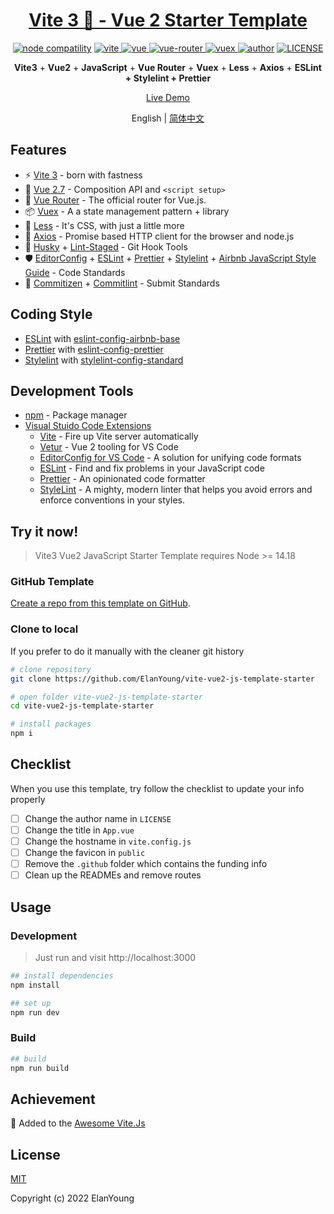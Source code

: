 <h1 align="center"><a href="https://github.com/ElanYoung/vite-vue2-js-template-starter" target="_blank">Vite 3 🚀 - Vue 2  Starter Template</a></h1>

<p align="center">
  <a href="https://nodejs.org/en/about/releases/"><img src="https://img.shields.io/node/v/vite.svg" alt="node compatility"></a>
  <a href="https://cn.vitejs.dev" rel="nofollow">
    <img src="https://img.shields.io/badge/vite-3.1.8-3963bc.svg" alt="vite" style="max-width:100%;" />
  </a>
  <a href="https://github.com/vuejs/vue">
    <img src="https://img.shields.io/badge/vue-2.7.13-brightgreen.svg" alt="vue">
  </a>
  <a href="https://github.com/vuejs/vue-router">
    <img src="https://img.shields.io/badge/vue--router-3.5.4-brightgreen.svg" alt="vue-router">
  </a>
  <a href="https://github.com/vuejs/vuex">
    <img src="https://img.shields.io/badge/vuex-3.6.2-brightgreen.svg" alt="vuex">
  </a>
  <a href="https://doc.starimmortal.com"><img alt="author" src="https://img.shields.io/badge/author-ElanYoung-blue.svg"/></a>
  <a href="https://github.com/ElanYoung/spring-boot-learning-examples/blob/master/LICENSE"><img alt="LICENSE" src="https://img.shields.io/github/license/ElanYoung/spring-boot-learning-examples.svg"/></a>
</p>

<p align='center'>
  <b>Vite3</b> + <b>Vue2</b> + <b>JavaScript</b> + <b>Vue Router</b> + <b>Vuex</b> + <b>Less</b> + <b>Axios</b> + <b>ESLint + Stylelint + Prettier</b>
</p>

<p align='center'>
  <a href="https://elanyoung.github.io/vite-vue2-js-starter-template">Live Demo</a>
</p>

<p align="center">
  <span>English | <a href="./README.zh-CN.md">简体中文</a></span>
</p>

## Features

+ ⚡️ [Vite 3](https://github.com/vitejs/vite) - born with fastness
+ 🖖 [Vue 2.7](https://github.com/vuejs/vue) - Composition API and `<script setup>`
+ 🚦 [Vue Router](https://github.com/vuejs/vue-router) - The official router for Vue.js.
+ 📦 [Vuex](https://github.com/vuejs/vuex) - A a state management pattern + library
+ 🎨 [Less](https://github.com/less/less.js) - It's CSS, with just a little more
+ 🔗 [Axios](https://github.com/axios/axios) - Promise based HTTP client for the browser and node.js
+ 🧰 [Husky](https://typicode.github.io/husky/#/) + [Lint-Staged](https://github.com/okonet/lint-staged) - Git Hook Tools
+ 🛡️ [EditorConfig](http://editorconfig.org) + [ESLint](http://eslint.org) + [Prettier](https://prettier.io) + [Stylelint](https://stylelint.io) + [Airbnb JavaScript Style Guide](https://github.com/airbnb/javascript#translation) - Code Standards
+ 🔨 [Commitizen](https://cz-git.qbb.sh/zh) + [Commitlint](https://commitlint.js.org) - Submit Standards

## Coding Style

+ [ESLint](https://eslint.org) with [eslint-config-airbnb-base](https://github.com/airbnb/javascript/tree/master/packages/eslint-config-airbnb-base)
+ [Prettier](https://prettier.io) with [eslint-config-prettier](https://github.com/prettier/eslint-config-prettier)
+ [Stylelint](https://stylelint.io) with [stylelint-config-standard](https://github.com/stylelint/stylelint-config-standard)

## Development Tools

+ [npm](https://www.npmjs.com) - Package manager
+ [Visual Stuido Code Extensions](./.vscode/extensions.json)
  + [Vite](https://marketplace.visualstudio.com/items?itemName=antfu.vite) - Fire up Vite server automatically
  + [Vetur](https://marketplace.visualstudio.com/items?itemName=octref.vetur) - Vue 2 tooling for VS Code
  + [EditorConfig for VS Code](https://marketplace.visualstudio.com/items?itemName=EditorConfig.EditorConfig) - A solution for unifying code formats
  + [ESLint](https://marketplace.visualstudio.com/items?itemName=dbaeumer.vscode-eslint) - Find and fix problems in your JavaScript code
  + [Prettier](https://marketplace.visualstudio.com/items?itemName=esbenp.prettier-vscode) - An opinionated code formatter
  + [StyleLint](https://marketplace.visualstudio.com/items?itemName=stylelint.vscode-stylelint) - A mighty, modern linter that helps you avoid errors and enforce conventions in your styles.

## Try it now!

> Vite3 Vue2 JavaScript Starter Template requires Node >= 14.18

### GitHub Template

[Create a repo from this template on GitHub](https://github.com/ElanYoung/vite-vue2-js-template-starter/generate).

### Clone to local

If you prefer to do it manually with the cleaner git history

```bash
# clone repository
git clone https://github.com/ElanYoung/vite-vue2-js-template-starter

# open folder vite-vue2-js-template-starter
cd vite-vue2-js-template-starter

# install packages
npm i
```

## Checklist

When you use this template, try follow the checklist to update your info properly

- [ ] Change the author name in `LICENSE`
- [ ] Change the title in `App.vue`
- [ ] Change the hostname in `vite.config.js`
- [ ] Change the favicon in `public`
- [ ] Remove the `.github` folder which contains the funding info
- [ ] Clean up the READMEs and remove routes

## Usage

### Development

> Just run and visit http://localhost:3000

```bash
## install dependencies
npm install

## set up
npm run dev
```

### Build

```bash
## build
npm run build
```

## Achievement

🎉 Added to the [Awesome Vite.Js](https://github.com/vitejs/awesome-vite#vue-2)

## License

[MIT](http://opensource.org/licenses/MIT)

Copyright (c) 2022 ElanYoung
